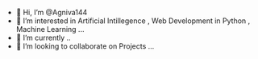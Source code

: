 - 👋 Hi, I’m @Agniva144
- 👀 I’m interested in Artificial Intillegence , Web Development in Python , Machine Learning ...
- 🌱 I’m currently ..
- 💞️ I’m looking to collaborate on Projects  ...

<!---
Agniva144/Agniva144 is a ✨ special ✨ repository because its `README.md` (this file) appears on your GitHub profile.
You can click the Preview link to take a look at your changes.
--->
